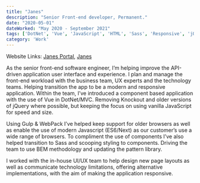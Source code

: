 ```yaml
---
title: "Janes"
description: "Senior Front-end developer, Permanent."
date: "2020-05-01"
dateWorked: "May 2020 - September 2021"
tags: ['DotNet', 'Vue', 'JavaScript', 'HTML', 'Sass', 'Responsive', 'jQuery']
category: 'Work'
---
```


Website Links: [Janes Portal](http://customer.janes.com), [Janes](http://janes.com)

As the senior front-end software engineer, I’m helping improve the API-driven application user interface and experience. I plan and manage the front-end workload with the business team, UX experts and the technology teams. Helping transition the app to be a modern and responsive application. Within the team, I’ve introduced a component based application with the use of Vue in DotNet/MVC. Removing Knockout and older versions of jQuery where possible, but keeping the focus on using vanilla JavaScript for speed and size.

Using Gulp & WebPack I’ve helped keep support for older browsers as well as enable the use of modern Javascript (ES6/Next) as our customer’s use a wide range of browsers. To compliment the use of components I’ve also helped transition to Sass and scooping styling to components. Driving the team to use BEM methodology and updating the pattern library.

I worked with the in-house UI/UX team to help design new page layouts as well as communicate technology limitations, offering alternative implementations, with the aim of making the application responsive.